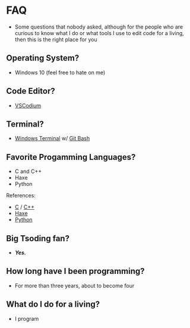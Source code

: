 # FAQ

* Some questions that nobody asked, although for the people who are curious to know what I do or what tools I use to edit code for a living, then this is the right place for you

## Operating System?
* Windows 10 (feel free to hate on me)

## Code Editor?
* [VSCodium](https://vscodium.com/)

## Terminal?
* [Windows Terminal](https://en.wikipedia.org/wiki/Windows_Terminal) w/ [Git Bash](https://git-scm.com/downloads)

## Favorite Progamming Languages?
* C and C++
* Haxe
* Python

References:
* [C](https://en.wikipedia.org/wiki/C_(programming_language)) / [C++](https://en.wikipedia.org/wiki/C%2B%2B)
* [Haxe](https://en.wikipedia.org/wiki/Haxe)
* [Python](https://en.wikipedia.org/wiki/Python_(programming_language))

## Big Tsoding fan?

* ***Yes.***

## How long have I been programming?
* For more than three years, about to become four

## What do I do for a living?
* I program


